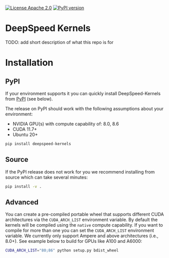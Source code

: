 [![License Apache 2.0](https://badgen.net/badge/license/apache2.0/blue)](https://github.com/Microsoft/DeepSpeed/blob/master/LICENSE)
[![PyPI version](https://badge.fury.io/py/deepspeed-kernels.svg)](https://pypi.org/project/deepspeed-kernels/)

# DeepSpeed Kernels

TODO: add short description of what this repo is for

# Installation

## PyPI

If your environment supports it you can quickly install DeepSpeed-Kernels from [PyPI](https://pypi.org/project/deepspeed-kernels/) (see below). 

The release on PyPI should work with the following assumptions about your environment:
* NVIDIA GPU(s) with compute capability of: 8.0, 8.6
* CUDA 11.7+
* Ubuntu 20+

```bash
pip install deepspeed-kernels
```

## Source
If the PyPI release does not work for you we recommend installing from source which can take several minutes:
```bash
pip install -v .
```

## Advanced

You can create a pre-compiled portable wheel that supports different CUDA architectures via the `CUDA_ARCH_LIST` environment variable. By default the kernels will be compiled using the `native` compute capability. If you want to compile for more than one you can set the `CUDA_ARCH_LIST` environment variable. We currently only support Ampere and above architectures (i.e., 8.0+). See example below to build for GPUs like A100 and A6000:
```bash
CUDA_ARCH_LIST="80;86" python setup.py bdist_wheel
```
